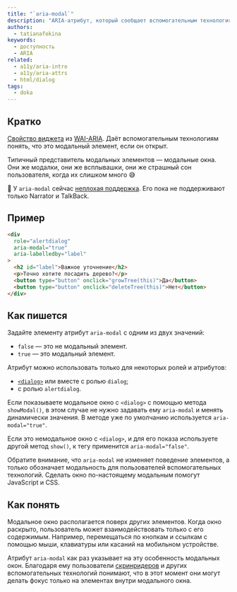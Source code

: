```yaml
---
title: "`aria-modal`"
description: "ARIA-атрибут, который сообщает вспомогательным технологиям о том, что элемент модальный."
authors:
  - tatianafokina
keywords:
  - доступность
  - ARIA
related:
  - a11y/aria-intro
  - a11y/aria-attrs
  - html/dialog
tags:
  - doka
---
```


## Кратко

[Свойство виджета](/a11y/aria-attrs/#atributy-vidzhetov) из [WAI-ARIA](/a11y/aria-intro/#specifikaciya). Даёт вспомогательным технологиям понять, что это модальный элемент, если он открыт.

Типичный представитель модальных элементов — модальные окна. Они же модалки, они же всплывашки, они же страшный сон пользователя, когда их слишком много 😅

<aside>

🙂 У `aria-modal` сейчас [неплохая поддержка](https://a11ysupport.io/tech/aria/aria-modal_attribute). Его пока не поддерживают только Narrator и TalkBack.

</aside>

## Пример

```html
<div
  role="alertdialog"
  aria-modal="true"
  aria-labelledby="label"
>
  <h2 id="label">Важное уточнение</h2>
  <p>Точно хотите посадить дерево?</p>
  <button type="button" onclick="growTree(this)">Да</button>
  <button type="button" onclick="deleteTree(this)">Нет</button>
</div>
```

## Как пишется

Задайте элементу атрибут `aria-modal` с одним из двух значений:

- `false` — это не модальный элемент.
- `true` — это модальный элемент.

Атрибут можно использовать только для некоторых ролей и атрибутов:

- [`<dialog>`](/html/dialog/) или вместе с ролью `dialog`;
- с ролью `alertdialog`.

Если показываете модальное окно с `<dialog>` с помощью метода `showModal()`, в этом случае не нужно задавать ему `aria-modal` и менять динамически значения. В методе уже по умолчанию используется `aria-modal="true"`.

Если это немодальное окно с `<dialog>`, и для его показа используете другой метод `show()`, к тегу применится `aria-modal="false"`.

Обратите внимание, что `aria-modal` не изменяет поведение элементов, а только обозначает модальность для пользователей вспомогательных технологий. Сделать окно по-настоящему модальным помогут JavaScript и CSS.

## Как понять

Модальное окно располагается поверх других элементов. Когда окно раскрыто, пользователь может взаимодействовать только с его содержимым. Например, перемещаться по кнопкам и ссылкам с помощью мыши, клавиатуры или касаний на мобильном устройстве.

Атрибут `aria-modal` как раз указывает на эту особенность модальных окон. Благодаря ему пользователи [скринридеров](/a11y/screenreaders/) и других вспомогательных технологий понимают, что в этот момент они могут делать фокус только на элементах внутри модального окна.
